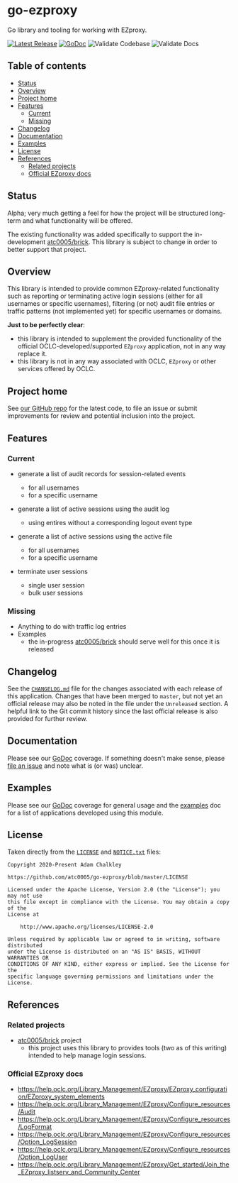 <!-- omit in toc -->
# go-ezproxy

Go library and tooling for working with EZproxy.

[![Latest Release](https://img.shields.io/github/release/atc0005/go-ezproxy.svg?style=flat-square)][release-latest]
[![GoDoc](https://godoc.org/github.com/atc0005/go-ezproxy?status.svg)][docs-homepage]
![Validate Codebase](https://github.com/atc0005/go-ezproxy/workflows/Validate%20Codebase/badge.svg)
![Validate Docs](https://github.com/atc0005/go-ezproxy/workflows/Validate%20Docs/badge.svg)

<!-- omit in toc -->
## Table of contents

- [Status](#status)
- [Overview](#overview)
- [Project home](#project-home)
- [Features](#features)
  - [Current](#current)
  - [Missing](#missing)
- [Changelog](#changelog)
- [Documentation](#documentation)
- [Examples](#examples)
- [License](#license)
- [References](#references)
  - [Related projects](#related-projects)
  - [Official EZproxy docs](#official-ezproxy-docs)

## Status

Alpha; very much getting a feel for how the project will be structured
long-term and what functionality will be offered.

The existing functionality was added specifically to support the
in-development [atc0005/brick][related-brick-project]. This library is subject
to change in order to better support that project.

## Overview

This library is intended to provide common EZproxy-related functionality such
as reporting or terminating active login sessions (either for all usernames or
specific usernames), filtering (or not) audit file entries or traffic patterns
(not implemented yet) for specific usernames or domains.

**Just to be perfectly clear**:

- this library is intended to supplement the provided functionality of the
  official OCLC-developed/supported `EZproxy` application, not in any way
  replace it.
- this library is not in any way associated with OCLC, `EZproxy` or other
  services offered by OCLC.

## Project home

See [our GitHub repo][repo-url] for the latest code, to file an issue or
submit improvements for review and potential inclusion into the project.

## Features

### Current

- generate a list of audit records for session-related events
  - for all usernames
  - for a specific username

- generate a list of active sessions using the audit log
  - using entires without a corresponding logout event type

- generate a list of active sessions using the active file
  - for all usernames
  - for a specific username

- terminate user sessions
  - single user session
  - bulk user sessions

### Missing

- Anything to do with traffic log entries
- Examples
  - the in-progress [atc0005/brick][related-brick-project] should serve well
    for this once it is released

## Changelog

See the [`CHANGELOG.md`](CHANGELOG.md) file for the changes associated with
each release of this application. Changes that have been merged to `master`,
but not yet an official release may also be noted in the file under the
`Unreleased` section. A helpful link to the Git commit history since the last
official release is also provided for further review.

## Documentation

Please see our [GoDoc][docs-homepage] coverage. If something doesn't make
sense, please [file an issue][repo-url] and note what is (or was) unclear.

## Examples

Please see our [GoDoc][docs-homepage] coverage for general usage and the
[examples](examples/README.md) doc for a list of applications developed using
this module.

## License

Taken directly from the [`LICENSE`](LICENSE) and [`NOTICE.txt`](NOTICE.txt) files:

```License
Copyright 2020-Present Adam Chalkley

https://github.com/atc0005/go-ezproxy/blob/master/LICENSE

Licensed under the Apache License, Version 2.0 (the "License"); you may not use
this file except in compliance with the License. You may obtain a copy of the
License at

    http://www.apache.org/licenses/LICENSE-2.0

Unless required by applicable law or agreed to in writing, software distributed
under the License is distributed on an "AS IS" BASIS, WITHOUT WARRANTIES OR
CONDITIONS OF ANY KIND, either express or implied. See the License for the
specific language governing permissions and limitations under the License.
```

## References

### Related projects

- [atc0005/brick][related-brick-project] project
  - this project uses this library to provides tools (two as of this writing)
    intended to help manage login sessions.

### Official EZproxy docs

- <https://help.oclc.org/Library_Management/EZproxy/EZproxy_configuration/EZproxy_system_elements>
- <https://help.oclc.org/Library_Management/EZproxy/Configure_resources/Audit>
- <https://help.oclc.org/Library_Management/EZproxy/Configure_resources/LogFormat>
- <https://help.oclc.org/Library_Management/EZproxy/Configure_resources/Option_LogSession>
- <https://help.oclc.org/Library_Management/EZproxy/Configure_resources/Option_LogUser>
- <https://help.oclc.org/Library_Management/EZproxy/Get_started/Join_the_EZproxy_listserv_and_Community_Center>

<!-- Footnotes here  -->

[repo-url]: <https://github.com/atc0005/go-ezproxy>  "This project's GitHub repo"

[docs-homepage]: <https://godoc.org/github.com/atc0005/go-ezproxy>  "GoDoc coverage"

[release-latest]: <https://github.com/atc0005/go-ezproxy/releases/latest>  "Latest Release"

[related-brick-project]: <https://github.com/atc0005/brick> "atc0005/brick project URL"

<!-- []: PLACEHOLDER "DESCRIPTION_HERE" -->

